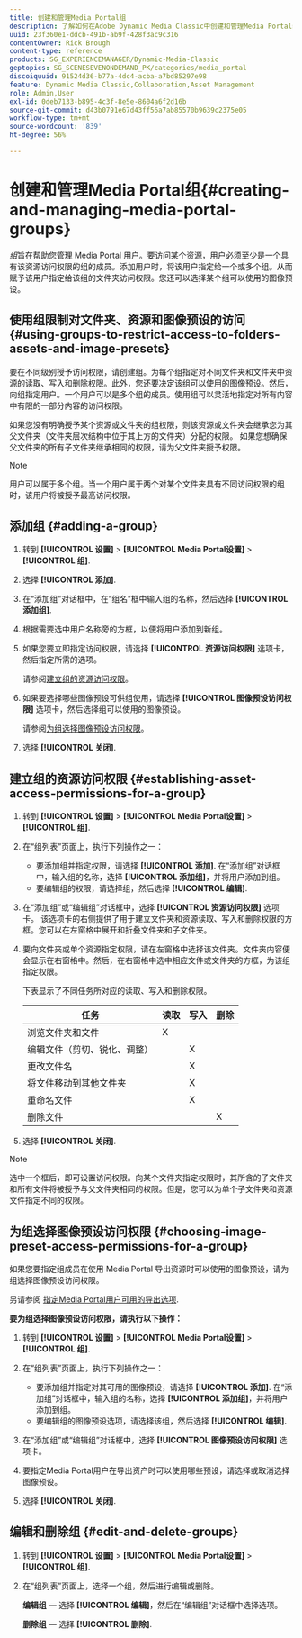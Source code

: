 ```yaml
---
title: 创建和管理Media Portal组
description: 了解如何在Adobe Dynamic Media Classic中创建和管理Media Portal组。
uuid: 23f360e1-ddcb-491b-ab9f-428f3ac9c316
contentOwner: Rick Brough
content-type: reference
products: SG_EXPERIENCEMANAGER/Dynamic-Media-Classic
geptopics: SG_SCENESEVENONDEMAND_PK/categories/media_portal
discoiquuid: 91524d36-b77a-4dc4-acba-a7bd85297e98
feature: Dynamic Media Classic,Collaboration,Asset Management
role: Admin,User
exl-id: 0deb7133-b895-4c3f-8e5e-8604a6f2d16b
source-git-commit: d43b0791e67d43ff56a7ab85570b9639c2375e05
workflow-type: tm+mt
source-wordcount: '839'
ht-degree: 56%

---
```


# 创建和管理Media Portal组{#creating-and-managing-media-portal-groups}

*组*&#x200B;旨在帮助您管理 Media Portal 用户。要访问某个资源，用户必须至少是一个具有该资源访问权限的组的成员。添加用户时，将该用户指定给一个或多个组。从而赋予该用户指定给该组的文件夹访问权限。您还可以选择某个组可以使用的图像预设。

## 使用组限制对文件夹、资源和图像预设的访问 {#using-groups-to-restrict-access-to-folders-assets-and-image-presets}

要在不同级别授予访问权限，请创建组。为每个组指定对不同文件夹和文件夹中资源的读取、写入和删除权限。此外，您还要决定该组可以使用的图像预设。然后，向组指定用户。一个用户可以是多个组的成员。使用组可以灵活地指定对所有内容中有限的一部分内容的访问权限。

如果您没有明确授予某个资源或文件夹的组权限，则该资源或文件夹会继承您为其父文件夹（文件夹层次结构中位于其上方的文件夹）分配的权限。 如果您想确保父文件夹的所有子文件夹继承相同的权限，请为父文件夹授予权限。

>[!NOTE]
>
>用户可以属于多个组。当一个用户属于两个对某个文件夹具有不同访问权限的组时，该用户将被授予最高访问权限。

## 添加组 {#adding-a-group}

1. 转到 **[!UICONTROL 设置]** > **[!UICONTROL Media Portal设置]** > **[!UICONTROL 组]**.
1. 选择 **[!UICONTROL 添加]**.
1. 在“添加组”对话框中，在“组名”框中输入组的名称，然后选择 **[!UICONTROL 添加组]**.
1. 根据需要选中用户名称旁的方框，以便将用户添加到新组。
1. 如果您要立即指定访问权限，请选择 **[!UICONTROL 资源访问权限]** 选项卡，然后指定所需的选项。

   请参阅[建立组的资源访问权限](creating-media-portal-groups.md#establishing_asset_access_permissions_for_a_group)。

1. 如果要选择哪些图像预设可供组使用，请选择 **[!UICONTROL 图像预设访问权限]** 选项卡，然后选择组可以使用的图像预设。

   请参阅[为组选择图像预设访问权限](creating-media-portal-groups.md#choosing_image_preset_access_permissions_for_a_group)。

1. 选择 **[!UICONTROL 关闭]**.

## 建立组的资源访问权限 {#establishing-asset-access-permissions-for-a-group}

1. 转到 **[!UICONTROL 设置]** > **[!UICONTROL Media Portal设置]** > **[!UICONTROL 组]**.
1. 在“组列表”页面上，执行下列操作之一：

   * 要添加组并指定权限，请选择 **[!UICONTROL 添加]**. 在“添加组”对话框中，输入组的名称，选择 **[!UICONTROL 添加组]**，并将用户添加到组。
   * 要编辑组的权限，请选择组，然后选择 **[!UICONTROL 编辑]**.

1. 在“添加组”或“编辑组”对话框中，选择 **[!UICONTROL 资源访问权限]** 选项卡。 该选项卡的右侧提供了用于建立文件夹和资源读取、写入和删除权限的方框。您可以在左窗格中展开和折叠文件夹和子文件夹。
1. 要向文件夹或单个资源指定权限，请在左窗格中选择该文件夹。文件夹内容便会显示在右窗格中。然后，在右窗格中选中相应文件或文件夹的方框，为该组指定权限。

   下表显示了不同任务所对应的读取、写入和删除权限。

   | 任务 | 读取 | 写入 | 删除 |
   | --- | --- | --- | --- |
   | 浏览文件夹和文件 | X |  |  |
   | 编辑文件（剪切、锐化、调整） |  | X |  |
   | 更改文件名 |  | X |  |
   | 将文件移动到其他文件夹 |  | X |  |
   | 重命名文件 |  | X |  |
   | 删除文件 |  |  | X |

1. 选择 **[!UICONTROL 关闭]**.

>[!NOTE]
>
>选中一个框后，即可设置访问权限。向某个文件夹指定权限时，其所含的子文件夹和所有文件将被授予与父文件夹相同的权限。但是，您可以为单个子文件夹和资源文件指定不同的权限。

## 为组选择图像预设访问权限 {#choosing-image-preset-access-permissions-for-a-group}

如果您要指定组成员在使用 Media Portal 导出资源时可以使用的图像预设，请为组选择图像预设访问权限。

另请参阅 [指定Media Portal用户可用的导出选项](specifying-export-options-available-media.md#specifying_export_options_available_to_media_portal_users).

**要为组选择图像预设访问权限，请执行以下操作：**

1. 转到 **[!UICONTROL 设置]** > **[!UICONTROL Media Portal设置]** > **[!UICONTROL 组]**.
1. 在“组列表”页面上，执行下列操作之一：

   * 要添加组并指定对其可用的图像预设，请选择 **[!UICONTROL 添加]**. 在“添加组”对话框中，输入组的名称，选择 **[!UICONTROL 添加组]**，并将用户添加到组。
   * 要编辑组的图像预设选项，请选择该组，然后选择 **[!UICONTROL 编辑]**.

1. 在“添加组”或“编辑组”对话框中，选择 **[!UICONTROL 图像预设访问权限]** 选项卡。
1. 要指定Media Portal用户在导出资产时可以使用哪些预设，请选择或取消选择图像预设。
1. 选择 **[!UICONTROL 关闭]**.

## 编辑和删除组 {#edit-and-delete-groups}

1. 转到 **[!UICONTROL 设置]** > **[!UICONTROL Media Portal设置]** > **[!UICONTROL 组]**.
1. 在“组列表”页面上，选择一个组，然后进行编辑或删除。

   **编辑组**  — 选择 **[!UICONTROL 编辑]**，然后在“编辑组”对话框中选择选项。

   **删除组**  — 选择 **[!UICONTROL 删除]**.
